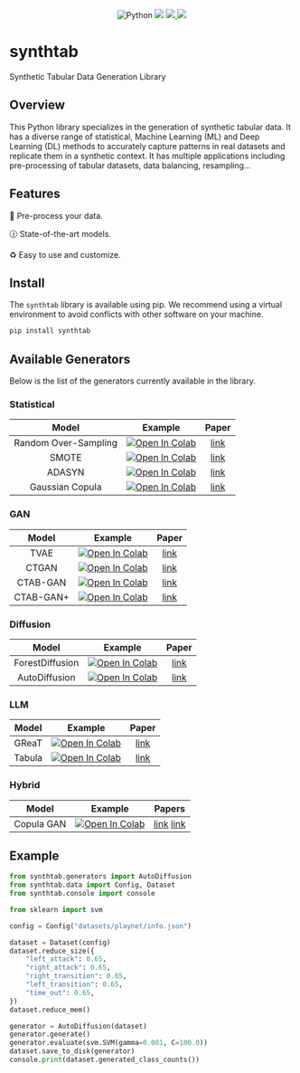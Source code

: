 <p align="center">
    <a>
	    <img src='https://img.shields.io/badge/python-3.10%2B-blueviolet' alt='Python' />
	</a>
    <a>
	    <img src='https://img.shields.io/badge/code%20style-black-black' />
	</a>
	<a href="">
  		<img src="https://colab.research.google.com/assets/colab-badge.svg"/>
	</a>
    <a href='https://opensource.org/license/gpl-3-0'>
	    <img src='https://img.shields.io/badge/license-GPLv3-blue' />
	</a>
</p>

# synthtab

Synthetic Tabular Data Generation Library

## Overview

This Python library specializes in the generation of synthetic tabular data. It has a diverse range of statistical, Machine Learning (ML) and Deep Learning (DL) methods to accurately capture patterns in real datasets and replicate them in a synthetic context. It has multiple applications including pre-processing of tabular datasets, data balancing, resampling...

## Features

:nut_and_bolt: Pre-process your data.

:clock130: State-of-the-art models.

:recycle: Easy to use and customize. 

## Install

The `synthtab` library is available using pip. We recommend using a virtual environment to avoid conflicts with other software on your machine.

``` bash
pip install synthtab
```

## Available Generators

Below is the list of the generators currently available in the library.

### Statistical

|               Model                  |                                                                                    Example                                                                                    |                     Paper                    |
|:--------------------------------------:|:--------------------------------------------------------------------------------------------------------------------------------------------------------------------------------------:|:--------------------------------------------:|
| Random Over-Sampling      | [![Open In Colab](https://colab.research.google.com/assets/colab-badge.svg)]() | [link](https://link.springer.com/article/10.1007/s10618-012-0295-5)
| SMOTE                   | [![Open In Colab](https://colab.research.google.com/assets/colab-badge.svg)]() |            [link](https://arxiv.org/abs/1106.1813)                                  |                                                                            |
| ADASYN      | [![Open In Colab](https://colab.research.google.com/assets/colab-badge.svg)]() | [link](https://ieeexplore.ieee.org/document/4633969)
| Gaussian Copula      | [![Open In Colab](https://colab.research.google.com/assets/colab-badge.svg)]() | [link](https://ieeexplore.ieee.org/abstract/document/7796926)

### GAN

|               Model                  |                                                                                    Example                                                                                    |                     Paper                    |
|:--------------------------------------:|:--------------------------------------------------------------------------------------------------------------------------------------------------------------------------------------:|:--------------------------------------------:|
| TVAE      | [![Open In Colab](https://colab.research.google.com/assets/colab-badge.svg)]() | [link](https://arxiv.org/abs/1907.00503)
| CTGAN      | [![Open In Colab](https://colab.research.google.com/assets/colab-badge.svg)]() | [link](https://arxiv.org/abs/1907.00503)
| CTAB-GAN      | [![Open In Colab](https://colab.research.google.com/assets/colab-badge.svg)]() | [link](https://proceedings.mlr.press/v157/zhao21a.html)
| CTAB-GAN+      | [![Open In Colab](https://colab.research.google.com/assets/colab-badge.svg)]() |  [link](https://arxiv.org/abs/2204.00401)

### Diffusion

|               Model                  |                                                                                    Example                                                                                    |                     Paper                    |
|:--------------------------------------:|:--------------------------------------------------------------------------------------------------------------------------------------------------------------------------------------:|:--------------------------------------------:|
| ForestDiffusion      | [![Open In Colab](https://colab.research.google.com/assets/colab-badge.svg)]() | [link](https://arxiv.org/abs/2309.09968)
| AutoDiffusion      | [![Open In Colab](https://colab.research.google.com/assets/colab-badge.svg)]() | [link](https://arxiv.org/abs/2310.15479)


### LLM

|               Model                  |                                                                                    Example                                                                                    |                     Paper                    |
|:--------------------------------------:|:--------------------------------------------------------------------------------------------------------------------------------------------------------------------------------------:|:--------------------------------------------:|
| GReaT      | [![Open In Colab](https://colab.research.google.com/assets/colab-badge.svg)]() | [link](https://arxiv.org/abs/2210.06280)
| Tabula      | [![Open In Colab](https://colab.research.google.com/assets/colab-badge.svg)]() | [link](https://arxiv.org/abs/2310.12746)

### Hybrid

|               Model                  |                                                                                    Example                                                                                    |                     Papers                    |
|:--------------------------------------:|:--------------------------------------------------------------------------------------------------------------------------------------------------------------------------------------:|:--------------------------------------------:|
| Copula GAN      | [![Open In Colab](https://colab.research.google.com/assets/colab-badge.svg)]() | [link](https://ieeexplore.ieee.org/abstract/document/7796926) [link](https://arxiv.org/abs/1907.00503)

## Example

``` python
from synthtab.generators import AutoDiffusion
from synthtab.data import Config, Dataset
from synthtab.console import console

from sklearn import svm

config = Config("datasets/playnet/info.json")

dataset = Dataset(config)
dataset.reduce_size({
    "left_attack": 0.65,
    "right_attack": 0.65,
    "right_transition": 0.65,
    "left_transition": 0.65,
    "time_out": 0.65,
})
dataset.reduce_mem()

generator = AutoDiffusion(dataset)
generator.generate()
generator.evaluate(svm.SVM(gamma=0.001, C=100.0))
dataset.save_to_disk(generator)
console.print(dataset.generated_class_counts())
```
